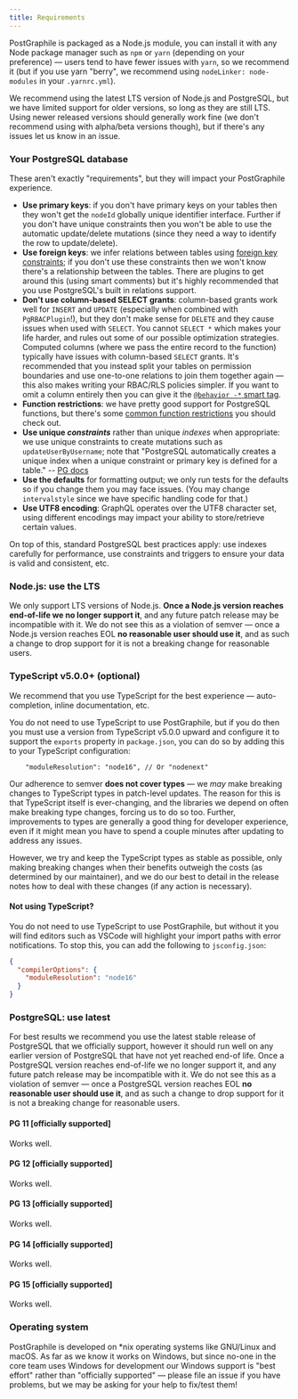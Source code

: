 ```yaml
---
title: Requirements
---
```


PostGraphile is packaged as a Node.js module, you can install it with any Node
package manager such as `npm` or `yarn` (depending on your preference) — users
tend to have fewer issues with `yarn`, so we recommend it (but if you use yarn
"berry", we recommend using `nodeLinker: node-modules` in your `.yarnrc.yml`).

We recommend using the latest LTS version of Node.js and PostgreSQL, but we have
limited support for older versions, so long as they are still LTS. Using newer
released versions should generally work fine (we don't recommend using with
alpha/beta versions though), but if there's any issues let us know in an issue.

### Your PostgreSQL database

These aren't exactly "requirements", but they will impact your PostGraphile
experience.

- **Use primary keys**: if you don't have primary keys on your tables then they
  won't get the `nodeId` globally unique identifier interface. Further if you
  don't have unique constraints then you won't be able to use the automatic
  update/delete mutations (since they need a way to identify the row to
  update/delete).
- **Use foreign keys**: we infer relations between tables using
  [foreign key constraints](https://www.postgresql.org/docs/current/static/ddl-constraints.html#DDL-CONSTRAINTS-FK);
  if you don't use these constraints then we won't know there's a relationship
  between the tables. There are plugins to get around this (using smart
  comments) but it's highly recommended that you use PostgreSQL's built in
  relations support.
- **<a name="dont-use-column-based-select-grants"></a>Don't use column-based
  SELECT grants**: column-based grants work well for `INSERT` and `UPDATE`
  (especially when combined with `PgRBACPlugin`!), but they don't make sense
  for `DELETE` and they cause issues when used with `SELECT`. You cannot
  `SELECT *` which makes your life harder, and rules out some of our possible
  optimization strategies. Computed columns (where we pass the entire record to
  the function) typically have issues with column-based `SELECT` grants. It's
  recommended that you instead split your tables on permission boundaries and
  use one-to-one relations to join them together again — this also makes
  writing your RBAC/RLS policies simpler. If you want to omit a column entirely
  then you can give it the
  [`@behavior -*` smart tag](./smart-tags.md#behavior).
- **Function restrictions**: we have pretty good support for PostgreSQL
  functions, but there's some
  [common function restrictions](./function-restrictions.md) you should check out.
- **Use unique _constraints_** rather than unique _indexes_ when appropriate: we use
  unique constraints to create mutations such as `updateUserByUsername`; note
  that "PostgreSQL automatically creates a unique index when a unique constraint
  or primary key is defined for a table." --
  [PG docs](https://www.postgresql.org/docs/current/static/indexes-unique.html)
- **Use the defaults** for formatting output; we only run tests for the
  defaults so if you change them you may face issues. (You may change
  `intervalstyle` since we have specific handling code for that.)
- **Use UTF8 encoding**: GraphQL operates over the UTF8 character set, using
  different encodings may impact your ability to store/retrieve certain values.

On top of this, standard PostgreSQL best practices apply: use indexes carefully
for performance, use constraints and triggers to ensure your data is valid and
consistent, etc.

### Node.js: use the LTS

We only support LTS versions of Node.js. **Once a Node.js version reaches
end-of-life we no longer support it**, and any future patch release may be
incompatible with it. We do not see this as a violation of semver — once a
Node.js version reaches EOL **no reasonable user should use it**, and as such a
change to drop support for it is not a breaking change for reasonable users.

### TypeScript v5.0.0+ (optional)

We recommend that you use TypeScript for the best experience — auto-completion,
inline documentation, etc.

You do not need to use TypeScript to use PostGraphile, but if you do then you
must use a version from TypeScript v5.0.0 upward and configure it to support
the `exports` property in `package.json`, you can do so by adding this to your
TypeScript configuration:

```
    "moduleResolution": "node16", // Or "nodenext"
```

Our adherence to semver **does not cover types** — we _may_ make breaking
changes to TypeScript types in patch-level updates. The reason for this is that
TypeScript itself is ever-changing, and the libraries we depend on often make
breaking type changes, forcing us to do so too. Further, improvements to types
are generally a good thing for developer experience, even if it might mean you
have to spend a couple minutes after updating to address any issues.

However, we try and keep the TypeScript types as stable as possible, only
making breaking changes when their benefits outweigh the costs (as determined
by our maintainer), and we do our best to detail in the release notes how to
deal with these changes (if any action is necessary).

#### Not using TypeScript?

You do not need to use TypeScript to use PostGraphile, but without it you will
find editors such as VSCode will highlight your import paths with error
notifications. To stop this, you can add the following to `jsconfig.json`:

```json title="jsconfig.json"
{
  "compilerOptions": {
    "moduleResolution": "node16"
  }
}
```

### PostgreSQL: use latest

For best results we recommend you use the latest stable release of PostgreSQL
that we officially support, however it should run well on any earlier version
of PostgreSQL that have not yet reached end-of life. Once a PostgreSQL version
reaches end-of-life we no longer support it, and any future patch release may
be incompatible with it. We do not see this as a violation of semver — once a
PostgreSQL version reaches EOL **no reasonable user should use it**, and as
such a change to drop support for it is not a breaking change for reasonable
users.

#### PG 11 [officially supported]

Works well.

#### PG 12 [officially supported]

Works well.

#### PG 13 [officially supported]

Works well.

#### PG 14 [officially supported]

Works well.

#### PG 15 [officially supported]

Works well.

### Operating system

PostGraphile is developed on \*nix operating systems like GNU/Linux and macOS.
As far as we know it works on Windows, but since no-one in the core team uses
Windows for development our Windows support is "best effort" rather than
"officially supported" — please file an issue if you have problems, but we may
be asking for your help to fix/test them!
